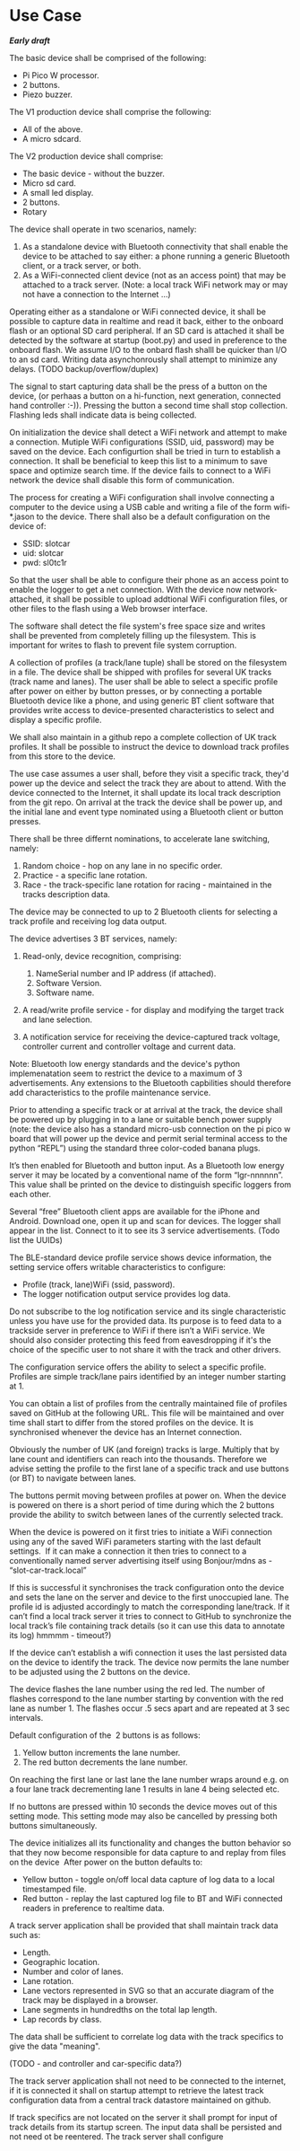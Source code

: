 # Use Case 

***Early draft***

The basic device shall be comprised of the following:  

  - Pi Pico W processor.  
  - 2 buttons.  
  - Piezo buzzer.  
  
The V1 production device shall comprise the following:

  - All of the above.  
  - A micro sdcard.  

The V2 production device shall comprise:  

  - The basic device - without the buzzer.  
  - Micro sd card.  
  - A small led display.   
  - 2 buttons.  
  - Rotary

The device shall operate in two scenarios, namely:  

  1. As a standalone device with Bluetooth connectivity that shall enable the device to be attached to say either: a phone running a generic Bluetooth client, or a track server, or both.  
  2. As a WiFi-connected client device (not as an access point) that may be attached to a track server. (Note: a local track WiFi network may or may not have a connection to the Internet ...)  
  
Operating either as a standalone or WiFi connected device, it shall be possible to capture data in realtime and read it back, either to the onboard flash or an optional SD card peripheral. If an SD card is attached it shall be detected by the software at startup (boot.py) and used in preference to the onboard flash. We assume I/O to the onbard flash shalll be quicker than I/O to an sd card. Writing data asynchonrously shall attempt to minimize any delays. (TODO backup/overflow/duplex)

The signal to start capturing data shall be the press of a button on the device, (or perhaas a button on a hi-function, next generation, connected hand controller :-)). Pressing the button a second time shall stop collection. Flashing leds shall indicate data is being collected.

On initialization the device shall detect a WiFi network and attempt to make a connection. Mutiple 
WiFi configurations (SSID, uid, password) may be saved on the device. Each configurtion shall be tried in turn to establish a connection. It shall be beneficial to keep this list to a minimum to save space and optimize search time. If the device fails to connect 
to a WiFi network the device shall disable this form of communication. 

The process for creating a WiFi configuration shall involve connecting 
a computer to the device using a USB cable and writing a file of the form wifi-*.jason to the device. There shall also be a 
default configuration on the device of: 

  - SSID: slotcar
  - uid: slotcar
  - pwd: sl0tc1r

So that the user shall be able to configure their phone as an access point to enable the logger to get a net connection. With the device now network-attached, it shall be possible to upload addtional WiFi configuration files, or other files to the flash using a Web browser interface.

The software shall detect the file system's free space size and writes shall be prevented from completely filling up the filesystem. This is important for writes to flash to prevent file system corruption.

A collection of profiles (a track/lane tuple) shall be stored on the filesystem in a file. The device shall be shipped with profiles for several UK tracks (track name and lanes). The user shall be able to select a specific profile after power on either by button presses, or by connecting a portable Bluetooth device like a phone, and using generic BT client software that provides write access to device-presented characteristics to select and display a specific profile. 

We shall also maintain in a github repo a complete collection of UK track profiles. It shall be possible to instruct the device to download track profiles from this store to the device.

The use case assumes a user shall, before they visit a specific track, they'd power up the device and select the track they are about to attend. With the device connected to the Internet, it shall update its local track description from the git repo. On arrival at the track the device shall be power up, and the initial lane and event type nominated using a Bluetooth client or button presses. 

There shall be three differnt nominations, to accelerate lane switching, namely:  

  1. Random choice - hop on any lane in no specific order.  
  2. Practice - a specific lane rotation.  
  3. Race - the track-specific lane rotation for racing - maintained in the tracks description data.  

The device may be connected to up to 2 Bluetooth clients for selecting a track profile and receiving log data output. 

The device advertises 3 BT services, namely:  

  1. Read-only, device recognition, comprising:
      
     1. NameSerial number and IP address (if attached).  
     2. Software Version.  
     3. Software name.   
  2. A read/write profile service - for display and modifying the target track and lane selection.  
  3. A notification service for receiving the device-captured track voltage, controller current and controller voltage and current data.  
     
Note: Bluetooth low energy standards and the device's python implemenatation seem to restrict the device to a maximum of 3 advertisements. Any extensions to the Bluetooth capbilities should therefore add characteristics to the profile maintenance service.

Prior to attending a specific track or at arrival at the track, the device shall be powered up by plugging in to a lane or suitable bench power supply (note: the device also has a standard micro-usb connection on the pi pico w board that will power up the device and permit serial terminal access to the python “REPL”) using the standard three color-coded banana plugs.

It’s then enabled for Bluetooth and button input.
As a Bluetooth low energy server it may be located by a conventional name of the form “lgr-nnnnnn”. This value shall be printed on the device to distinguish specific loggers from each other.

Several “free” Bluetooth client apps are available for the iPhone and Android. Download one, open it up and scan for devices. The logger shall appear in the list. Connect to it to see its 3 service advertisements. (Todo list the UUIDs)

The BLE-standard device profile service shows device information, the setting service offers writable characteristics to configure:   
  
  - Profile (track, lane)WiFi (ssid, password).  
  - The logger notification output service provides log data.  
    
Do not subscribe to the log notification service and its single characteristic unless you have use for the provided data. Its purpose is to feed data to a trackside server in preference to WiFi if there isn’t a WiFi service. We should also consider protecting this feed from eavesdropping if it's the choice of the specific user to not share it with the track and other drivers.

The configuration service offers the ability to select a specific profile. Profiles are simple track/lane pairs identified by an integer number starting at 1.

You can obtain a list of profiles from the centrally maintained file of profiles saved on GitHub at the following URL. This file will be maintained and over time shall start to differ from the stored profiles on the device. It is synchronised whenever the device has an Internet connection.

Obviously the number of UK (and foreign) tracks is large. Multiply that by lane count and identifiers can reach into the thousands. Therefore we advise setting the profile to the first lane of a specific track and use buttons (or BT) to navigate between lanes.

The buttons permit moving between profiles at power on. When the device is powered on there is a short period of time during which the 2 buttons provide the ability to switch between lanes of the currently selected track.

When the device is powered on it first tries to initiate a WiFi connection using any of the saved WiFi parameters starting with the last default settings. 
If it can make a connection it then tries to connect to a conventionally named server advertising itself using Bonjour/mdns as - “slot-car-track.local” 

If this is successful it synchronises the track configuration onto the device and sets the lane on the server and device to the first unoccupied lane. The profile id is adjusted accordingly to match the corresponding lane/track. If it can’t find a local track server it tries to connect to GitHub to synchronize the local track’s file containing track details (so it can use this data to annotate its log) hmmmm - timeout?)

If the device can’t establish a wifi connection it uses the last persisted data on the device to identify the track.
The device now permits the lane number to be adjusted using the 2 buttons on the device. 

The device flashes the lane number using the red led. The number of flashes correspond to the lane number starting by convention with the red lane as number 1. The flashes occur .5 secs apart and are repeated at 3 sec intervals. 

Default configuration of the  2 buttons is as follows:  

  1. Yellow button increments the lane number.  
  2. The red button decrements the lane number.  
     
On reaching the first lane or last lane the lane number wraps around e.g. on a four lane track decrementing lane 1 results in lane 4 being selected etc. 

If no buttons are pressed within 10 seconds the device moves out of this setting mode. This setting mode may also be cancelled by pressing both buttons simultaneously.

The device initializes all its functionality and changes the button behavior so that they now become responsible for data capture to and replay from files on the device 
After power on the button defaults to:  

  - Yellow button - toggle on/off local data capture of log data to a local timestamped file.  
  - Red button - replay the last captured log file to BT and WiFi connected readers in preference to realtime data.  
    
A track server application shall be provided that shall maintain track data such as:  
  - Length.  
  - Geographic location.  
  - Number and color of lanes.  
  - Lane rotation.  
  - Lane vectors represented in SVG so that an accurate diagram of the track may be displayed in a browser.  
  - Lane segments in hundredths on the total lap length.  
  - Lap records by class.  

The data shall be sufficient to correlate log data with the track specifics to give the data "meaning". 

(TODO - and controller and car-specific data?)

The track server application shall not need to be connected to the internet, if it is connected it shall on startup attempt to retrieve the latest track configuration data from a central track datastore maintained on github.  

If track specifics are not located on the server it shall prompt for input of track details from its startup screen. The input data shall be persisted and not need ot be reentered.
The track server shall configure 
